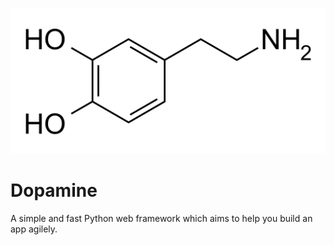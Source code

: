 ![Dopamine](./imgs/1920px-dopamine.png)

# Dopamine

A simple and fast Python web framework which aims to help you build an app agilely.
